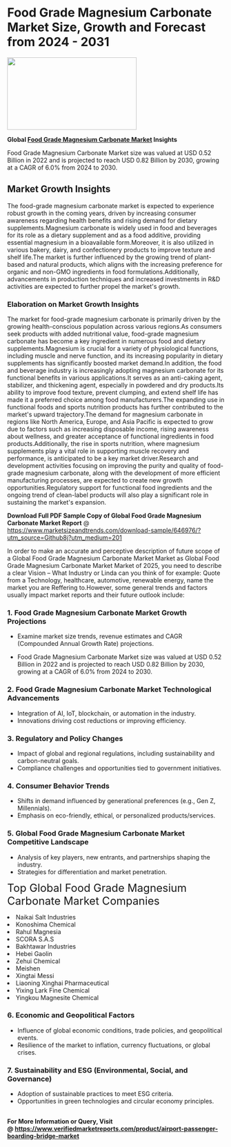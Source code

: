 <H1>Food Grade Magnesium Carbonate Market Size, Growth and Forecast from 2024 - 2031</H1><img class="aligncenter size-medium wp-image-584254" src="https://thirdeyenews.in/wp-content/uploads/2024/09/Global-Market-Research-300x168.jpeg" alt="" width="300" height="168" /><p><strong>Global&nbsp;<a href="https://www.marketsizeandtrends.com/download-sample/646976/?utm_source=Github8j?utm_medium=201">Food Grade Magnesium Carbonate Market</a> Insights</strong></p><p>Food Grade Magnesium Carbonate Market size was valued at USD 0.52 Billion in 2022 and is projected to reach USD 0.82 Billion by 2030, growing at a CAGR of 6.0% from 2024 to 2030.</p><p><h2>Market Growth Insights</h2> The food-grade magnesium carbonate market is expected to experience robust growth in the coming years, driven by increasing consumer awareness regarding health benefits and rising demand for dietary supplements.Magnesium carbonate is widely used in food and beverages for its role as a dietary supplement and as a food additive, providing essential magnesium in a bioavailable form.Moreover, it is also utilized in various bakery, dairy, and confectionery products to improve texture and shelf life.The market is further influenced by the growing trend of plant-based and natural products, which aligns with the increasing preference for organic and non-GMO ingredients in food formulations.Additionally, advancements in production techniques and increased investments in R&D activities are expected to further propel the market's growth.<h3>Elaboration on Market Growth Insights</h3> The market for food-grade magnesium carbonate is primarily driven by the growing health-conscious population across various regions.As consumers seek products with added nutritional value, food-grade magnesium carbonate has become a key ingredient in numerous food and dietary supplements.Magnesium is crucial for a variety of physiological functions, including muscle and nerve function, and its increasing popularity in dietary supplements has significantly boosted market demand.In addition, the food and beverage industry is increasingly adopting magnesium carbonate for its functional benefits in various applications.It serves as an anti-caking agent, stabilizer, and thickening agent, especially in powdered and dry products.Its ability to improve food texture, prevent clumping, and extend shelf life has made it a preferred choice among food manufacturers.The expanding use in functional foods and sports nutrition products has further contributed to the market's upward trajectory.The demand for magnesium carbonate in regions like North America, Europe, and Asia Pacific is expected to grow due to factors such as increasing disposable income, rising awareness about wellness, and greater acceptance of functional ingredients in food products.Additionally, the rise in sports nutrition, where magnesium supplements play a vital role in supporting muscle recovery and performance, is anticipated to be a key market driver.Research and development activities focusing on improving the purity and quality of food-grade magnesium carbonate, along with the development of more efficient manufacturing processes, are expected to create new growth opportunities.Regulatory support for functional food ingredients and the ongoing trend of clean-label products will also play a significant role in sustaining the market's expansion.<p><span class=""><strong>Download Full PDF Sample Copy of Global Food Grade Magnesium Carbonate Market Report</strong> @ <a href="https://www.marketsizeandtrends.com/download-sample/646976/?utm_source=Github8j?utm_medium=201" target="_blank">https://www.marketsizeandtrends.com/download-sample/646976/?utm_source=Github8j?utm_medium=201</a></span></p><p>In order to make an accurate and perceptive description of future scope of a Global&nbsp;Food Grade Magnesium Carbonate Market Market as Global&nbsp;Food Grade Magnesium Carbonate Market Market of 2025, you need to describe a clear Vision &ndash; What Industry or Linda can you think of for example: Quote from a Technology, healthcare, automotive, renewable energy, name the market you are Reffering to.However, some general trends and factors usually impact market reports and their future outlook include:</p><h3>1.&nbsp;<strong>Food Grade Magnesium Carbonate Market Growth Projections</strong></h3><ul><li>Examine market size trends, revenue estimates and CAGR (Compounded Annual Growth Rate) projections.</li><li><p>Food Grade Magnesium Carbonate Market size was valued at USD 0.52 Billion in 2022 and is projected to reach USD 0.82 Billion by 2030, growing at a CAGR of 6.0% from 2024 to 2030.</p></li></ul><h3>2.&nbsp;<strong>Food Grade Magnesium Carbonate Market Technological Advancements</strong></h3><ul><li>Integration of AI, IoT, blockchain, or automation in the industry.</li><li>Innovations driving cost reductions or improving efficiency.</li></ul><h3>3.&nbsp;<strong>Regulatory and Policy Changes</strong></h3><ul><li>Impact of global and regional regulations, including sustainability and carbon-neutral goals.</li><li>Compliance challenges and opportunities tied to government initiatives.</li></ul><h3>4.&nbsp;<strong>Consumer Behavior Trends</strong></h3><ul><li>Shifts in demand influenced by generational preferences (e.g., Gen Z, Millennials).</li><li>Emphasis on eco-friendly, ethical, or personalized products/services.</li></ul><h3>5.&nbsp;<strong>Global Food Grade Magnesium Carbonate Market Competitive Landscape</strong></h3><ul><li>Analysis of key players, new entrants, and partnerships shaping the industry.</li><li>Strategies for differentiation and market penetration.</li></ul><p data-pm-slice="1 1 []"><span style="color: inherit; font-family: inherit; font-size: 25px;">Top Global Food Grade Magnesium Carbonate Market Companies</span></p><div class="" data-test-id=""><p><li>Naikai Salt Industries</li><li> Konoshima Chemical</li><li> Rahul Magnesia</li><li> SCORA S.A.S</li><li> Bakhtawar Industries</li><li> Hebei Gaolin</li><li> Zehui Chemical</li><li> Meishen</li><li> Xingtai Messi</li><li> Liaoning Xinghai Pharmaceutical</li><li> Yixing Lark Fine Chemical</li><li> Yingkou Magnesite Chemical</li></p></div><h3>6.&nbsp;<strong>Economic and Geopolitical Factors</strong></h3><ul><li>Influence of global economic conditions, trade policies, and geopolitical events.</li><li>Resilience of the market to inflation, currency fluctuations, or global crises.</li></ul><h3>7.&nbsp;<strong>Sustainability and ESG (Environmental, Social, and Governance)</strong></h3><ul><li>Adoption of sustainable practices to meet ESG criteria.</li><li>Opportunities in green technologies and circular economy principles.</li></ul><h2><strong style="font-size: 14px;">For More Information or Query, Visit @&nbsp;</strong><a style="background-color: #ffffff; font-size: 14px;" href="https://www.marketsizeandtrends.com/report/food-grade-magnesium-carbonate-market/" target="_blank">https://www.verifiedmarketreports.com/product/airport-passenger-boarding-bridge-market</a></h2>